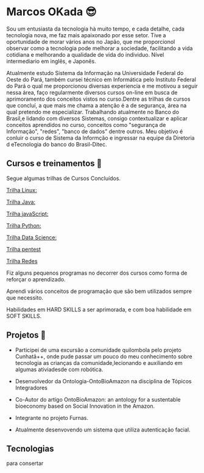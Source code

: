 # Marcos OKada :sunglasses:

Sou um entusiasta da tecnologia hà muito tempo, e cada detalhe, cada tecnologia nova,
me faz mais apaixonado por esse setor. Tive a oportunidade de morar vários anos no Japão, que me proporcionol observar como a tecnologia pode melhorar a sociedade, facilitando a vida cotidiana e melhorando a qualidade de vida do individuo. Nível intermediario em inglês, e Japonês.

Atualmente estudo Sistema da Informação na Universidade Federal do Oeste do Pará, também cursei técnico em Informática pelo Instituto Federal do Pará o qual me proporcionou diversas experiencia e me motivou a seguir nessa área, faço regularmente diversos cursos on-line em busca de aprimoramento dos conceitos vistos no curso.Dentre as trilhas de cursos que concluí, a que mais me chama a atenção é a de segurança, área na qual pretendo me especializar. Trabalhando atualmente no Banco do Brasil,e lidando com diversos Sistemas, consigo contextualizar e aplicar conceitos aprendidos no curso, conceitos como "segurança de Informação", "redes", "banco de dados" dentre outros. Meu objetivo é conluir o curso de Sistema da Informção e ingressar na equipe da Diretoria d eTecnologia do banco do Brasil-Ditec.

## Cursos e treinamentos :memo:

Segue algumas trilhas de Cursos Concluídos.

[Trilha Linux:](https://unibb.alura.com.br/user/F6817941/course/certificacao-linux-lpi-essentials-command-line-basics/certificate)

[Trilha Java:](https://unibb.alura.com.br/user/F6817941/course/java-pacotes-e-java-lang/certificate)

[Trilha javaScript:](https://unibb.alura.com.br/user/F6817941/course/javascript-web-paginas-dinamicas/certificate)

[Trilha Python:](https://unibb.alura.com.br/user/F6817941/course/python-data-science-funcoes-estruturas-dados-excecoes/certificate)

[Trilha Data Science:](https://unibb.alura.com.br/user/F6817941/course/python-data-science-funcoes-estruturas-dados-excecoes/certificate)

[Trilha pentest](https://unibb.alura.com.br/user/F6817941/course/pentest-explorando-vulnerabilidades-aplicacoes-web/certificate)

[Trilha Redes](https://unibb.alura.com.br/user/F6817941/course/redes-onboarding-rede-forma-pratica/certificate)

Fiz alguns pequenos programas no decorrer dos cursos como forma de reforçar o aprendizado.

Aprendi vários conceitos de programação que são bem utilizados sempre que necessito.

Habilidades em HARD SKILLS a ser aprimorada, e com boa habilidade em SOFT SKILLS.

## Projetos :rocket:
+ Participei de uma excursão a comunidade quilombola pelo projeto Cunhatã++, onde pude passar um pouco do meu conhecimento sobre tecnologia as crianças da comunidade,lecionando e auxiliando em algumas ativiadesde com robótica.

+ Desenvolvedor da Ontologia-OntoBioAmazon na disciplina de Tópicos Integradores

+ Co-Autor do artigo OntoBioAmazon: an antology for a sustentable bioeconomy based on Social Innovation in the Amazon.

+ Integrante no projeto Furnas.
  
+ Atualmente desenvovendo um sistema que utiliza autenticação facial.
## Tecnologias
para consertar



